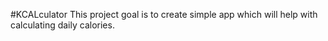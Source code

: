 #KCALculator
This project goal is to create simple app which will help with calculating daily calories.